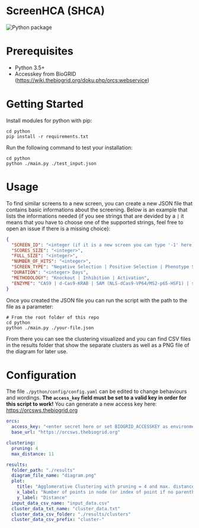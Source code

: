 # ScreenHCA (SHCA)
![Python package](https://github.com/wujood/ScreenHCA/workflows/Python%20package/badge.svg?branch=master)

# Prerequisites

- Python 3.5+
- Accesskey from BioGRID (https://wiki.thebiogrid.org/doku.php/orcs:webservice)

# Getting Started

Install modules for python with pip:
```shell
cd python
pip install -r requirements.txt
```

Run the following command to test your installation:
```shell
cd python
python ./main.py ./test_input.json
```

# Usage
To find similar screens to a new screen, you can create a new JSON file that contains basic informations about the screening. Below is an example that lists the informations needed (if you see strings that are devided by a `|` it means that you have to choose one of the supported strings, feel free to open an issue if there is a missing choice):
```json
{
  "SCREEN_ID": "<integer (if it is a new screen you can type '-1' here)>",
  "SCORES_SIZE": "<integer>",
  "FULL_SIZE": "<integer>",
  "NUMBER_OF_HITS": "<integer>",
  "SCREEN_TYPE": "Negative Selection | Positive Selection | Phenotype Screen",
  "DURATION": "<integer> Days",
  "METHODOLOGY": "Knockout | Inhibition | Activation",
  "ENZYME": "CAS9 | d-Cas9-KRAB | SAM (NLS-dCas9-VP64/MS2-p65-HSF1) | sunCas9"
}
```
Once you created the JSON file you can run the script with the path to the file as a parameter:
```shell
# From the root folder of this repo
cd python
python ./main.py ./your-file.json
```
From there you can see the clustering visualized and you can find CSV files in the results folder that show the separate clusters as well as a PNG file of the diagram for later use.

# Configuration
The file `./python/config/config.yaml` can be edited to change behaviours and wordings. **The `access_key` field must be set to a valid key in order for this script to work!** You can generate a new access key here: https://orcsws.thebiogrid.org
```yaml
orcs:
  access_key: "<enter secret here or set BIOGRID_ACCESSKEY as environment variable>"
  base_url: "https://orcsws.thebiogrid.org"

clustering:
  pruning: 4
  max_distance: 11

results:
  folder_path: "./results"
  diagram_file_name: "diagram.png"
  plot:
    title: "Agglomerative Clustering with pruning = 4 and max. distance threshold = 11"
    x_label: "Number of points in node (or index of point if no parenthesis)"
    y_label: "Distance"
  input_data_csv_name: "input_data.csv"
  cluster_data_txt_name: "cluster_data.txt"
  cluster_data_csv_folder: "./results/clusters"
  cluster_data_csv_prefix: "cluster-"
```
